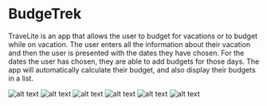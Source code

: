 # BudgeTrek

TraveLite is an app that allows the user to budget for vacations or to budget while on vacation. The user enters all the 
information about their vacation and then the user is presented with the dates they have chosen. For the dates the 
user has chosen, they are able to add budgets for those days. The app will automatically calculate their budget, and also
display their budgets in a list.


![alt text](http://i1378.photobucket.com/albums/ah112/pakjoonhee90/budgetrekfeature_zpszlxvlpms.png)
![alt text](http://i1378.photobucket.com/albums/ah112/pakjoonhee90/Screenshot_1487038007_zps3d2egxdj.png)
![alt text](http://i1378.photobucket.com/albums/ah112/pakjoonhee90/Screenshot_1486955378_zpsftgiog7k.png)
![alt text](http://i1378.photobucket.com/albums/ah112/pakjoonhee90/Screenshot_1486955411_zpsrg3jncyr.png)
![alt text](http://i1378.photobucket.com/albums/ah112/pakjoonhee90/Screenshot_1486955371_zpskmt8bpcb.png)
![alt text](http://i1378.photobucket.com/albums/ah112/pakjoonhee90/Screenshot_1486955363_zpsdmi2iqv7.png)
